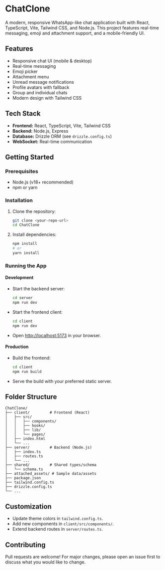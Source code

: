 # ChatClone

A modern, responsive WhatsApp-like chat application built with React, TypeScript, Vite, Tailwind CSS, and Node.js. This project features real-time messaging, emoji and attachment support, and a mobile-friendly UI.

## Features
- Responsive chat UI (mobile & desktop)
- Real-time messaging
- Emoji picker
- Attachment menu
- Unread message notifications
- Profile avatars with fallback
- Group and individual chats
- Modern design with Tailwind CSS

## Tech Stack
- **Frontend:** React, TypeScript, Vite, Tailwind CSS
- **Backend:** Node.js, Express
- **Database:** Drizzle ORM (see `drizzle.config.ts`)
- **WebSocket:** Real-time communication

## Getting Started

### Prerequisites
- Node.js (v18+ recommended)
- npm or yarn

### Installation
1. Clone the repository:
   ```sh
   git clone <your-repo-url>
   cd ChatClone
   ```
2. Install dependencies:
   ```sh
   npm install
   # or
   yarn install
   ```

### Running the App
#### Development
- Start the backend server:
  ```sh
  cd server
  npm run dev
  ```
- Start the frontend client:
  ```sh
  cd client
  npm run dev
  ```
- Open [http://localhost:5173](http://localhost:5173) in your browser.

#### Production
- Build the frontend:
  ```sh
  cd client
  npm run build
  ```
- Serve the build with your preferred static server.

## Folder Structure
```
ChatClone/
├── client/         # Frontend (React)
│   ├── src/
│   │   ├── components/
│   │   ├── hooks/
│   │   ├── lib/
│   │   └── pages/
│   ├── index.html
│   └── ...
├── server/         # Backend (Node.js)
│   ├── index.ts
│   ├── routes.ts
│   └── ...
├── shared/         # Shared types/schema
│   └── schema.ts
├── attached_assets/ # Sample data/assets
├── package.json
├── tailwind.config.ts
├── drizzle.config.ts
└── ...
```

## Customization
- Update theme colors in `tailwind.config.ts`.
- Add new components in `client/src/components/`.
- Extend backend routes in `server/routes.ts`.

## Contributing
Pull requests are welcome! For major changes, please open an issue first to discuss what you would like to change.


